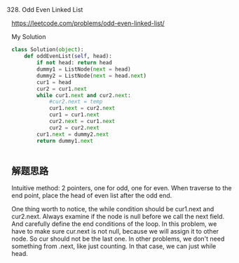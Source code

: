 ## 
328. Odd Even Linked List

https://leetcode.com/problems/odd-even-linked-list/

My Solution

```python
class Solution(object):
    def oddEvenList(self, head):
        if not head: return head
        dummy1 = ListNode(next = head)
        dummy2 = ListNode(next = head.next)
        cur1 = head
        cur2 = cur1.next
        while cur1.next and cur2.next:
            #cur2.next = temp
            cur1.next = cur2.next
            cur1 = cur1.next
            cur2.next = cur1.next
            cur2 = cur2.next
        cur1.next = dummy2.next
        return dummy1.next
    
```
## 解题思路
Intuitive method: 2 pointers, one for odd, one for even. When traverse to the end point, place the head of even list after the odd end.

One thing worth to notice, the while condition should be cur1.next and cur2.next. Always examine if the node is null before we call the next field.
And carefully define the end conditions of the loop. In this problem, we have to make sure cur.next is not null, because we will assign it to other node. 
So cur should not be the last one. In other problems, we don't need something from .next, like just counting. In that case, we can just while head.


